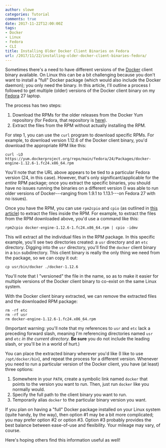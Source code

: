 ```yaml
---
author: slowe
categories: Tutorial
comments: true
date: 2017-11-22T12:00:00Z
tags:
- Docker
- Linux
- Fedora
- CLI
title: Installing Older Docker Client Binaries on Fedora
url: /2017/11/22/installing-older-docker-client-binaries-fedora/
---
```


Sometimes there's a need to have different versions of the [Docker][link-4] client binary available. On Linux this can be a bit challenging because you don't want to install a "full" Docker package (which would also include the Docker daemon); you only need the binary. In this article, I'll outline a process I followed to get multiple (older) versions of the Docker client binary on my [Fedora][link-5] 27 laptop.<!--more-->

The process has two steps:

1. Download the RPMs for the older releases from the Docker Yum repository (for Fedora, that repository is [here][link-1]).
2. Extract the files from the RPM without actually installing the RPM.

For step 1, you can use the `curl` program to download specific RPMs. For example, to download version 1.12.6 of the Docker client binary, you'd download the appropriate RPM like this:

    curl -LO https://yum.dockerproject.org/repo/main/fedora/24/Packages/docker-engine-1.12.6-1.fc24.x86_64.rpm

You'll note that the URL above appears to be tied to a particular Fedora version (24, in this case). However, that's only significant/applicable for the _entire_ RPM package; once you extract the specific binaries, you should have no issues running the binaries on a different version (I was able to run older versions of Docker---ranging from 1.9.1 to 1.13.1---on Fedora 27 with no issues).

Once you have the RPM, you can use `rpm2cpio` and `cpio` (as outlined in [this article][link-3]) to extract the files inside the RPM. For example, to extract the files from the RPM downloaded above, you'd use a command like this:

    rpm2cpio docker-engine-1.12.6-1.fc24.x86_64.rpm | cpio -idmv

This will extract all the individual files in the RPM package. In this specific example, you'll see two directories created: a `usr` directory and an `etc` directory. Digging into the `usr` directory, you'll find the `docker` client binary in a `bin` subdirectory. This client binary is really the only thing we need from the package, so we can copy it out:

    cp usr/bin/docker ./docker-1.12.6

You'll note that I "versioned" the file in the name, so as to make it easier for multiple versions of the Docker client binary to co-exist on the same Linux system.

With the Docker client binary extracted, we can remove the extracted files and the downloaded RPM package:

    rm -rf etc
    rm -rf usr
    rm docker-engine-1.12.6-1.fc24.x86_64.rpm

(Important warning: you'll note that my references to `usr` and `etc` lack a preceding forward slash, meaning I'm referencing directories named `usr` and `etc` _in the current directory._ **Be sure** you do not include the leading slash, or you'll be in a world of hurt.)

You can place the extracted binary wherever you'd like (I like to use `/opt/docker/bin`), and repeat the process for a different version. Whenever you need to run a particular version of the Docker client, you have (at least) three options:

1. Somewhere in your `PATH`, create a symbolic link named `docker` that points to the version you want to run. Then, just run `docker` like you normally would.
2. Specify the full path to the client binary you want to run.
3. Temporarily alias `docker` to the particular binary version you want.

If you plan on having a "full" Docker package installed on your Linux system (quite handy, by the way), then option #1 may be a bit more complicated; you may prefer option #2 or option #3. Option #3 probably provides the best balance between ease-of-use and flexibility. Your mileage may vary, of course.

Here's hoping others find this information useful as well!



[link-1]: https://yum.dockerproject.org/repo/main/fedora/
[link-2]: https://download.docker.com/linux/static/stable/x86_64/
[link-3]: https://www.cyberciti.biz/tips/how-to-extract-an-rpm-package-without-installing-it.html
[link-4]: https://www.docker.com
[link-5]: https://getfedora.org/
